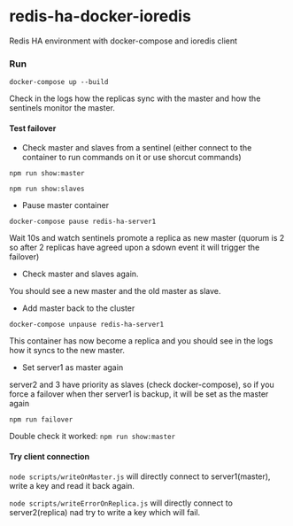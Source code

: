 # redis-ha-docker-ioredis
Redis HA environment with docker-compose and ioredis client

### Run

`docker-compose up --build`

Check in the logs how the replicas sync with the master and how the sentinels monitor the master.


#### Test failover

* Check master and slaves from a sentinel (either connect to the container to run commands on it or use shorcut commands)

`npm run show:master`

`npm run show:slaves`


* Pause master container

`docker-compose pause redis-ha-server1`

Wait 10s and watch sentinels promote a replica as new master (quorum is 2 so after 2 replicas have agreed upon a sdown event it will trigger the failover)

* Check master and slaves again. 

You should see a new master and the old master as slave.

* Add master back to the cluster

`docker-compose unpause redis-ha-server1`

This container has now become a replica and you should see in the logs how it syncs to the new master.

* Set server1 as master again

server2 and 3 have priority as slaves (check docker-compose), so if you force a failover when ther server1 is backup, it will be set as the master again

`npm run failover`

Double check it worked: `npm run show:master`

#### Try client connection

`node scripts/writeOnMaster.js` will directly connect to server1(master), write a key and read it back again.

`node scripts/writeErrorOnReplica.js` will directly connect to server2(replica) nad try to write a key which will fail.
